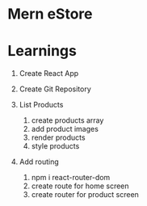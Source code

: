 # Mern eStore

# Learnings

1. Create React App
2. Create Git Repository

3. List Products

   1. create products array
   2. add product images
   3. render products
   4. style products

4. Add routing
   1. npm i react-router-dom
   2. create route for home screen
   3. create router for product screen
